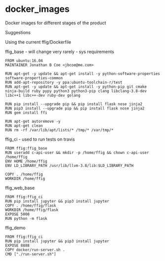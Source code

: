 # docker_images
Docker images for different stages of the product

Suggestions

Using the current ffig/Dockerfile

ffig_base - will change very rarely - sys requirements

```
FROM ubuntu:16.04
MAINTAINER Jonathan B Coe <jbcoe@me.com>

RUN apt-get -y update && apt-get install -y python-software-properties software-properties-common
RUN add-apt-repository -y ppa:ubuntu-toolchain-r/test
RUN apt-get -y update && apt-get install -y python-pip git cmake ninja-build ruby pypy python3 python3-pip clang libclang-3.8-dev libc++1 libc++-dev ruby-dev golang

RUN pip install --upgrade pip && pip install flask nose jinja2 
RUN pip3 install --upgrade pip && pip install flask nose jinja2
RUN gem install ffi

RUN apt-get autoremove -y
RUN apt-get clean
RUN rm -rf /var/lib/apt/lists/* /tmp/* /var/tmp/*
```

ffig_ci - used to run tests on travis

```
FROM ffig:ffig_base
RUN useradd c-api-user && mkdir -p /home/ffig && chown c-api-user /home/ffig
ENV HOME /home/ffig
ENV LD_LIBRARY_PATH /usr/lib/llvm-3.8/lib:$LD_LIBRARY_PATH

COPY . /home/ffig
WORKDIR /home/ffig
```

ffig_web_base 

```
FROM ffig:ffig_ci
RUN pip install jupyter && pip3 install jupyter
COPY . /home/ffig/flask
WORKDIR /home/ffig/flask
EXPOSE 5000
RUN python -m flask
```

ffig_demo

```
FROM ffig:ffig_ci
RUN pip install jupyter && pip3 install jupyter
EXPOSE 8888
COPY docker/run-server.sh .
CMD ["./run-server.sh"]
```


